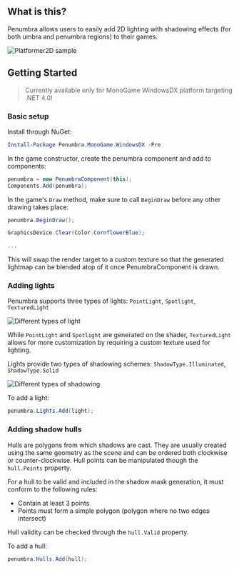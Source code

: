 ## What is this?

Penumbra allows users to easily add 2D lighting with shadowing effects (for both umbra and penumbra regions) to their games.

![Platformer2D sample](https://jvcontent.blob.core.windows.net/images/screen_09.jpg)

## Getting Started

> Currently available only for MonoGame WindowsDX platform targeting .NET 4.0!

### Basic setup

Install through NuGet:

```powershell
Install-Package Penumbra.MonoGame.WindowsDX -Pre
```

In the game constructor, create the penumbra component and add to components:
```cs
penumbra = new PenumbraComponent(this);
Components.Add(penumbra);
```

In the game's `Draw` method, make sure to call `BeginDraw` before any other drawing takes place:

```cs
penumbra.BeginDraw();

GraphicsDevice.Clear(Color.CornflowerBlue);

...
```

This will swap the render target to a custom texture so that the generated lightmap can be blended atop of it once PenumbraComponent is drawn.

### Adding lights

Penumbra supports three types of lights: `PointLight`, `Spotlight`, `TexturedLight`

![Different types of light](https://jvcontent.blob.core.windows.net/images/light_types.png)

While `PointLight` and `Spotlight` are generated on the shader, `TexturedLight` allows for more customization by requiring a custom texture used for lighting.

Lights provide two types of shadowing schemes: `ShadowType.Illuminated`, `ShadowType.Solid`

![Different types of shadowing](https://jvcontent.blob.core.windows.net/images/shadow_types.png)

To add a light:

```cs
penumbra.Lights.Add(light);
```

### Adding shadow hulls

Hulls are polygons from which shadows are cast. They are usually created using the same geometry as the scene and can be ordered both clockwise or counter-clockwise. Hull points can be manipulated though the `hull.Points` property.

For a hull to be valid and included in the shadow mask generation, it must conform to the following rules:

- Contain at least 3 points
- Points must form a simple polygon (polygon where no two edges intersect)

Hull validity can be checked through the `hull.Valid` property.

To add a hull:

```cs
penumbra.Hulls.Add(hull);
```

